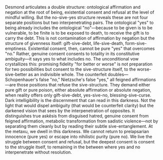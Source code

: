 Desmond articulates a double structure: ontological affirmation and negation at the root of being, existential consent and refusal at the level of mindful willing. But the no-sive-yes structure reveals these are not four separate positions but two interpenetrating pairs.
The ontological "yes" to being already includes the ontological "no"—because to be given is to be vulnerable, to be finite is to be exposed to death, to receive the gift is to carry the debt. This is not contamination of affirmation by negation but the structure of givenness itself: gift-sive-debt, life-sive-death, form-sive-emptiness.
Existential consent, then, cannot be pure "yes" that overcomes "no." Rather, genuine consent consents to totality in its constitutive ambiguity—it says yes to what includes no. The unconditional vow crystallizes this: promising fidelity "for better or worse" is not preparation for two possibilities but consent to the sive-structure itself, to the worse-sive-better as an indivisible whole.
The counterfeit doubles—Schopenhauer's false "no," Nietzsche's false "yes," all feigned affirmations—are those positions that refuse the sive-structure. They demand either pure gift or pure poison, either absolute affirmation or absolute negation, when reality offers only gift-sive-debt, yes-sive-no, blessing-sive-curse.
Dark intelligibility is the discernment that can read in this darkness. Not the light that would dispel ambiguity (that would be counterfeit clarity) but the darkened vision that sees by the interpenetration of opposites. It distinguishes true askēsis from disguised hatred, genuine consent from feigned affirmation, metabolic transformation from sadistic violence—not by separating them cleanly but by reading their subtle sive-entanglement.
At the metaxu, we dwell in this darkness. We cannot return to prelapsarian innocence (pure yes) or escape into nihilistic purity (pure no). We live the struggle between consent and refusal, but the deepest consent is consent to the struggle itself, to remaining in the between where yes and no interpenetrate without resolution.